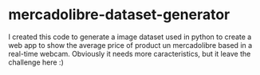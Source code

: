 # mercadolibre-dataset-generator

I created this code to generate a image dataset used in python to create a web app to show the average price of product un mercadolibre based in a real-time webcam.  Obviously it needs more caracteristics, but it leave the challenge here  :)
